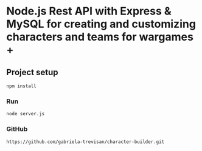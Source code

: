 # Node.js Rest API with Express & MySQL for creating and customizing characters and teams for wargames +

## Project setup
```
npm install
```

### Run
```
node server.js
```

### GitHub
```
https://github.com/gabriela-trevisan/character-builder.git
```